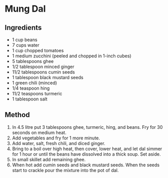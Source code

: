 # Mung Dal

## Ingredients

- 1 cup beans
- 7 cups water
- 1 cup chopped tomatoes
- 1 medium zucchini (peeled and chopped in 1-inch cubes)
- 5 tablespoons ghee
- 1/2 tablespoon minced ginger
- 11/2 tablespoons cumin seeds
- 1 tablespoon black mustard seeds
- 1 green chili (minced)
- 1/4 teaspoon hing
- 11/2 teaspoons turmeric
- 1 tablespoon salt

## Method

1. In 4.5 litre put 3 tablespoons ghee, turmeric, hing, and beans. Fry for 30 seconds on medium heat.
2. Add vegetables and fry for 1 more minute.
3. Add water, salt, fresh chili, and diced ginger.
4. Bring to a boil over high heat, then cover, lower heat, and let dal simmer for 1 hour or until the beans have dissolved into a thick soup. Set aside.
5. In small skillet add remaining ghee.
6. When hot add cumin seeds and black mustard seeds. When the seeds start to crackle pour the mixture into the pot of dal.
